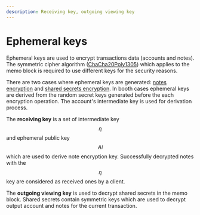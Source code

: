 ```yaml
---
description: Receiving key, outgoing viewing key
---
```


# Ephemeral keys

Ephemeral keys are used to encrypt transactions data (accounts and notes). The symmetric cipher algorithm ([ChaCha20Poly1305](https://datatracker.ietf.org/doc/html/rfc8439)) which applies to the memo block is required to use different keys for the security reasons.

There are two cases where ephemeral keys are generated: [notes encryption](../transaction-overview/untitled-1/memo-block-encryption.md#notes-encryption) and [shared secrets encryption](../transaction-overview/untitled-1/memo-block-encryption.md#shared-secrets-encryption). In booth cases ephemeral keys are derived from the random secret keys generated before the each encryption operation. The account's intermediate key is used for derivation process.

The **receiving key** is a set of intermediate key $$\eta$$ and ephemeral public key $$Ai$$ which are used to derive note encryption key. Successfully decrypted notes with the $$\eta$$ key are considered as received ones by a client.

The **outgoing viewing key** is used to decrypt shared secrets in the memo block. Shared secrets contain symmetric keys which are used to decrypt output account and notes for the current transaction.

